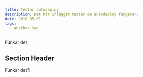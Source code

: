 ```yaml
---
title: Testar autodeplpy
description: Det här inlägget testar om autodeploy fungerar.
date: 2018-05-01
tags:
  - another tag
---
```

Funkar det

## Section Header

Funkar det?!
